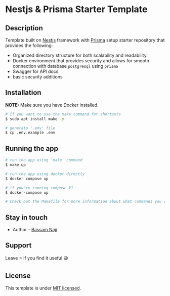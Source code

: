 <h1><strong>Nestjs & Prisma Starter Template</strong></h1>


## Description

Template built on [Nestjs](https://github.com/nestjs/nest) framework with [Prisma](https://www.prisma.io/) setup starter repository that provides the following:
- Organized directory structure for both scalability and readability. 
- Docker environment that provides security and allows for smooth connection with database `postgresql` using `prisma`
- Swagger for API docs
- basic security additions

## Installation
**NOTE:** Make sure you have Docker installed.
```bash
# If you want to use the make command for shortcuts
$ sudo apt install make -y

# generate '.env' file
$ cp .env.example .env
```

## Running the app

```bash
# run the app using 'make' command
$ make up

# run the app using docker directly
$ docker compose up

# if you're running compose V1
$ docker-compose up

# Check out the Makefile for more information about what commands you can run
```

## Stay in touch

- Author - [Bassam Naji](https://bassamnaji.com)

## Support

Leave ⭐ if you find it useful 😃

## License

This template is under [MIT licensed](LICENSE).
